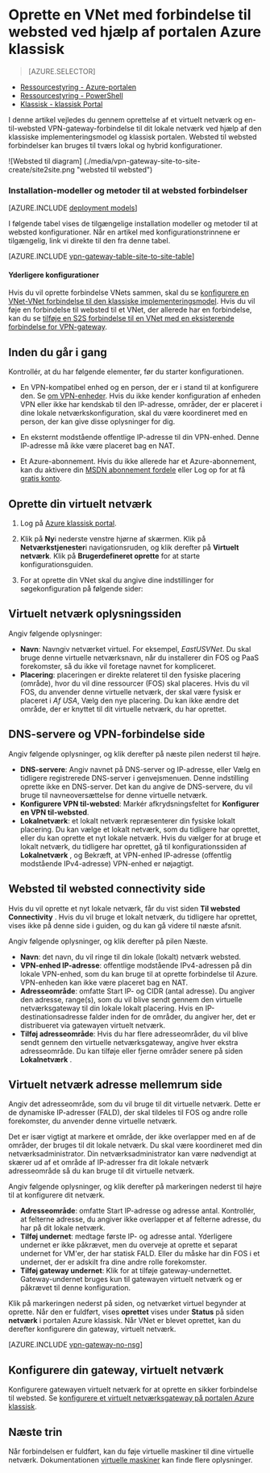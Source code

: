 <properties
   pageTitle="Oprette et virtuelt netværk med en-til-websted VPN-Gateway-forbindelse ved hjælp af portalen Azure klassisk | Microsoft Azure"
   description="Oprette en VNet med en VPN-Gateway, S2S forbindelse til tværs det lokale miljø og hybridkonfigurationer ved hjælp af den klassiske implementeringsmodel."
   services="vpn-gateway"
   documentationCenter=""
   authors="cherylmc"
   manager="carmonm"
   editor=""
   tags="azure-service-management"/>

<tags
   ms.service="vpn-gateway"
   ms.devlang="na"
   ms.topic="hero-article"
   ms.tgt_pltfrm="na"
   ms.workload="infrastructure-services"
   ms.date="10/14/2016"
   ms.author="cherylmc"/>

# <a name="create-a-vnet-with-a-site-to-site-connection-using-the-azure-classic-portal"></a>Oprette en VNet med forbindelse til websted ved hjælp af portalen Azure klassisk

> [AZURE.SELECTOR]
- [Ressourcestyring - Azure-portalen](vpn-gateway-howto-site-to-site-resource-manager-portal.md)
- [Ressourcestyring - PowerShell](vpn-gateway-create-site-to-site-rm-powershell.md)
- [Klassisk - klassisk Portal](vpn-gateway-site-to-site-create.md)

I denne artikel vejledes du gennem oprettelse af et virtuelt netværk og en-til-websted VPN-gateway-forbindelse til dit lokale netværk ved hjælp af den klassiske implementeringsmodel og klassisk portalen. Websted til websted forbindelser kan bruges til tværs lokal og hybrid konfigurationer.

![Websted til diagram] (./media/vpn-gateway-site-to-site-create/site2site.png "websted til websted")


### <a name="deployment-models-and-methods-for-site-to-site-connections"></a>Installation-modeller og metoder til at websted forbindelser

[AZURE.INCLUDE [deployment models](../../includes/vpn-gateway-deployment-models-include.md)] 

I følgende tabel vises de tilgængelige installation modeller og metoder til at websted konfigurationer. Når en artikel med konfigurationstrinnene er tilgængelig, link vi direkte til den fra denne tabel.

[AZURE.INCLUDE [vpn-gateway-table-site-to-site-table](../../includes/vpn-gateway-table-site-to-site-include.md)]

#### <a name="additional-configurations"></a>Yderligere konfigurationer 

Hvis du vil oprette forbindelse VNets sammen, skal du se [konfigurere en VNet-VNet forbindelse til den klassiske implementeringsmodel](virtual-networks-configure-vnet-to-vnet-connection.md). Hvis du vil føje en forbindelse til websted til et VNet, der allerede har en forbindelse, kan du se [tilføje en S2S forbindelse til en VNet med en eksisterende forbindelse for VPN-gateway](vpn-gateway-multi-site.md).
 
## <a name="before-you-begin"></a>Inden du går i gang

Kontrollér, at du har følgende elementer, før du starter konfigurationen.

- En VPN-kompatibel enhed og en person, der er i stand til at konfigurere den. Se [om VPN-enheder](vpn-gateway-about-vpn-devices.md). Hvis du ikke kender konfiguration af enheden VPN eller ikke har kendskab til den IP-adresse, områder, der er placeret i dine lokale netværkskonfiguration, skal du være koordineret med en person, der kan give disse oplysninger for dig.

- En eksternt modstående offentlige IP-adresse til din VPN-enhed. Denne IP-adresse må ikke være placeret bag en NAT.

- Et Azure-abonnement. Hvis du ikke allerede har et Azure-abonnement, kan du aktivere din [MSDN abonnement fordele](https://azure.microsoft.com/pricing/member-offers/msdn-benefits-details/) eller Log op for at få [gratis konto](https://azure.microsoft.com/pricing/free-trial/).


## <a name="CreateVNet"></a>Oprette din virtuelt netværk

1. Log på [Azure klassisk portal](https://manage.windowsazure.com/).

2. Klik på **Ny**i nederste venstre hjørne af skærmen. Klik på **Netværkstjenester**i navigationsruden, og klik derefter på **Virtuelt netværk**. Klik på **Brugerdefineret oprette** for at starte konfigurationsguiden.

3. For at oprette din VNet skal du angive dine indstillinger for søgekonfiguration på følgende sider:

## <a name="Details"></a>Virtuelt netværk oplysningssiden

Angiv følgende oplysninger:

- **Navn**: Navngiv netværket virtuel. For eksempel, *EastUSVNet*. Du skal bruge denne virtuelle netværksnavn, når du installerer din FOS og PaaS forekomster, så du ikke vil foretage navnet for kompliceret.
- **Placering**: placeringen er direkte relateret til den fysiske placering (område), hvor du vil dine ressourcer (FOS) skal placeres. Hvis du vil FOS, du anvender denne virtuelle netværk, der skal være fysisk er placeret i *Af USA*, Vælg den nye placering. Du kan ikke ændre det område, der er knyttet til dit virtuelle netværk, du har oprettet.

## <a name="DNS"></a>DNS-servere og VPN-forbindelse side

Angiv følgende oplysninger, og klik derefter på næste pilen nederst til højre.

- **DNS-servere**: Angiv navnet på DNS-server og IP-adresse, eller Vælg en tidligere registrerede DNS-server i genvejsmenuen. Denne indstilling oprette ikke en DNS-server. Det kan du angive de DNS-servere, du vil bruge til navneoversættelse for denne virtuelle netværk.
- **Konfigurere VPN til-websted**: Markér afkrydsningsfeltet for **Konfigurer en VPN til-websted**.
- **Lokalnetværk**: et lokalt netværk repræsenterer din fysiske lokalt placering. Du kan vælge et lokalt netværk, som du tidligere har oprettet, eller du kan oprette et nyt lokale netværk. Hvis du vælger for at bruge et lokalt netværk, du tidligere har oprettet, gå til konfigurationssiden af **Lokalnetværk** , og Bekræft, at VPN-enhed IP-adresse (offentlig modstående IPv4-adresse) VPN-enhed er nøjagtigt.

## <a name="Connectivity"></a>Websted til websted connectivity side

Hvis du vil oprette et nyt lokale netværk, får du vist siden **Til websted Connectivity** . Hvis du vil bruge et lokalt netværk, du tidligere har oprettet, vises ikke på denne side i guiden, og du kan gå videre til næste afsnit.

Angiv følgende oplysninger, og klik derefter på pilen Næste.

-   **Navn**: det navn, du vil ringe til din lokale (lokalt) netværk websted.
-   **VPN-enhed IP-adresse**: offentlige modstående IPv4-adressen på din lokale VPN-enhed, som du kan bruge til at oprette forbindelse til Azure. VPN-enheden kan ikke være placeret bag en NAT.
-   **Adresseområde**: omfatte Start IP- og CIDR (antal adresse). Du angiver den adresse, range(s), som du vil blive sendt gennem den virtuelle netværksgateway til din lokale lokalt placering. Hvis en IP-destinationsadresse falder inden for de områder, du angiver her, det er distribueret via gatewayen virtuelt netværk.
-   **Tilføj adresseområde**: Hvis du har flere adresseområder, du vil blive sendt gennem den virtuelle netværksgateway, angive hver ekstra adresseområde. Du kan tilføje eller fjerne områder senere på siden **Lokalnetværk** .

## <a name="Address"></a>Virtuelt netværk adresse mellemrum side

Angiv det adresseområde, som du vil bruge til dit virtuelle netværk. Dette er de dynamiske IP-adresser (FALD), der skal tildeles til FOS og andre rolle forekomster, du anvender denne virtuelle netværk.

Det er især vigtigt at markere et område, der ikke overlapper med en af de områder, der bruges til dit lokale netværk. Du skal være koordineret med din netværksadministrator. Din netværksadministrator kan være nødvendigt at skærer ud af et område af IP-adresser fra dit lokale netværk adresseområde så du kan bruge til dit virtuelle netværk.

Angiv følgende oplysninger, og klik derefter på markeringen nederst til højre til at konfigurere dit netværk.

- **Adresseområde**: omfatte Start IP-adresse og adresse antal. Kontrollér, at felterne adresse, du angiver ikke overlapper et af felterne adresse, du har på dit lokale netværk.
- **Tilføj undernet**: medtage første IP- og adresse antal. Yderligere undernet er ikke påkrævet, men du overveje at oprette et separat undernet for VM'er, der har statisk FALD. Eller du måske har din FOS i et undernet, der er adskilt fra dine andre rolle forekomster.
- **Tilføj gateway undernet**: Klik for at tilføje gateway-undernettet. Gateway-undernet bruges kun til gatewayen virtuelt netværk og er påkrævet til denne konfiguration.

Klik på markeringen nederst på siden, og netværket virtuel begynder at oprette. Når den er fuldført, vises **oprettet** vises under **Status** på siden **netværk** i portalen Azure klassisk. Når VNet er blevet oprettet, kan du derefter konfigurere din gateway, virtuelt netværk.

[AZURE.INCLUDE [vpn-gateway-no-nsg](../../includes/vpn-gateway-no-nsg-include.md)] 

## <a name="VNetGateway"></a>Konfigurere din gateway, virtuelt netværk

Konfigurere gatewayen virtuelt netværk for at oprette en sikker forbindelse til websted. Se [konfigurere et virtuelt netværksgateway på portalen Azure klassisk](vpn-gateway-configure-vpn-gateway-mp.md).

## <a name="next-steps"></a>Næste trin

Når forbindelsen er fuldført, kan du føje virtuelle maskiner til dine virtuelle netværk. Dokumentationen [virtuelle maskiner](https://azure.microsoft.com/documentation/services/virtual-machines/) kan finde flere oplysninger.
